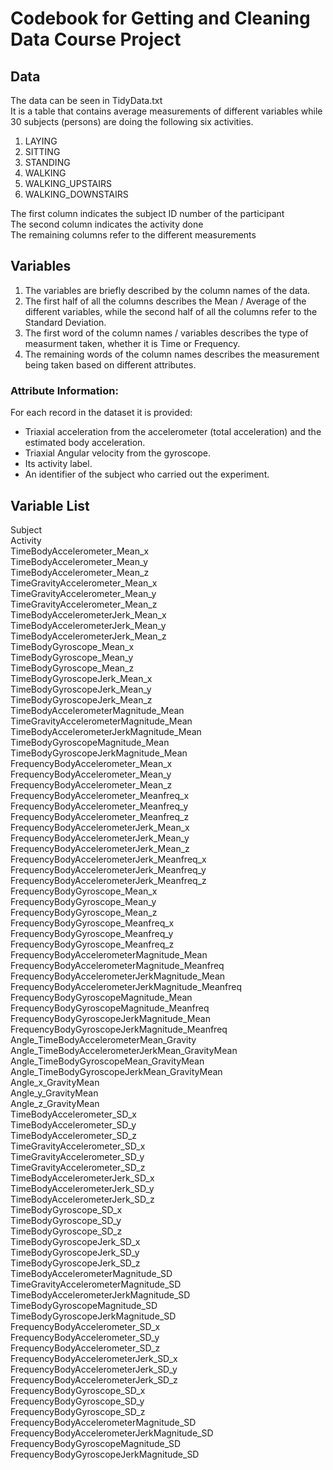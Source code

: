 # Codebook for Getting and Cleaning Data Course Project

## Data
The data can be seen in TidyData.txt  
It is a table that contains average measurements of different variables while 30 subjects (persons) are doing the following six activities.
 1. LAYING
 2. SITTING
 3. STANDING
 4. WALKING
 5. WALKING_UPSTAIRS
 6. WALKING_DOWNSTAIRS

The first column indicates the subject ID number of the participant  
The second column indicates the activity done  
The remaining columns refer to the different measurements  

## Variables
1. The variables are briefly described by the column names of the data.  
2. The first half of all the columns describes the Mean / Average of the different variables, while the second half of all the columns refer to the Standard Deviation.   
3. The first word of the column names / variables describes the type of measurment taken, whether it is Time or Frequency.  
4. The remaining words of the column names describes the measurement being taken based on different attributes.

### Attribute Information:
 For each record in the dataset it is provided: 
- Triaxial acceleration from the accelerometer (total acceleration) and the estimated body acceleration. 
- Triaxial Angular velocity from the gyroscope. 
- Its activity label. 
- An identifier of the subject who carried out the experiment.  

## Variable List  
Subject  
Activity  
TimeBodyAccelerometer_Mean_x  
TimeBodyAccelerometer_Mean_y  
TimeBodyAccelerometer_Mean_z   
TimeGravityAccelerometer_Mean_x   
TimeGravityAccelerometer_Mean_y    
TimeGravityAccelerometer_Mean_z   
TimeBodyAccelerometerJerk_Mean_x   
TimeBodyAccelerometerJerk_Mean_y  
TimeBodyAccelerometerJerk_Mean_z   
TimeBodyGyroscope_Mean_x     
TimeBodyGyroscope_Mean_y   
TimeBodyGyroscope_Mean_z    
TimeBodyGyroscopeJerk_Mean_x     
TimeBodyGyroscopeJerk_Mean_y   
TimeBodyGyroscopeJerk_Mean_z    
TimeBodyAccelerometerMagnitude_Mean      
TimeGravityAccelerometerMagnitude_Mean      
TimeBodyAccelerometerJerkMagnitude_Mean     
TimeBodyGyroscopeMagnitude_Mean   
TimeBodyGyroscopeJerkMagnitude_Mean    
FrequencyBodyAccelerometer_Mean_x    
FrequencyBodyAccelerometer_Mean_y     
FrequencyBodyAccelerometer_Mean_z  
FrequencyBodyAccelerometer_Meanfreq_x     
FrequencyBodyAccelerometer_Meanfreq_y     
FrequencyBodyAccelerometer_Meanfreq_z   
FrequencyBodyAccelerometerJerk_Mean_x    
FrequencyBodyAccelerometerJerk_Mean_y    
FrequencyBodyAccelerometerJerk_Mean_z   
FrequencyBodyAccelerometerJerk_Meanfreq_x     
FrequencyBodyAccelerometerJerk_Meanfreq_y   
FrequencyBodyAccelerometerJerk_Meanfreq_z    
FrequencyBodyGyroscope_Mean_x   
FrequencyBodyGyroscope_Mean_y    
FrequencyBodyGyroscope_Mean_z   
FrequencyBodyGyroscope_Meanfreq_x     
FrequencyBodyGyroscope_Meanfreq_y   
FrequencyBodyGyroscope_Meanfreq_z    
FrequencyBodyAccelerometerMagnitude_Mean    
FrequencyBodyAccelerometerMagnitude_Meanfreq    
FrequencyBodyAccelerometerJerkMagnitude_Mean   
FrequencyBodyAccelerometerJerkMagnitude_Meanfreq    
FrequencyBodyGyroscopeMagnitude_Mean    
FrequencyBodyGyroscopeMagnitude_Meanfreq      
FrequencyBodyGyroscopeJerkMagnitude_Mean     
FrequencyBodyGyroscopeJerkMagnitude_Meanfreq      
Angle_TimeBodyAccelerometerMean_Gravity     
Angle_TimeBodyAccelerometerJerkMean_GravityMean     
Angle_TimeBodyGyroscopeMean_GravityMean   
Angle_TimeBodyGyroscopeJerkMean_GravityMean    
Angle_x_GravityMean     
Angle_y_GravityMean     
Angle_z_GravityMean   
TimeBodyAccelerometer_SD_x    
TimeBodyAccelerometer_SD_y   
TimeBodyAccelerometer_SD_z   
TimeGravityAccelerometer_SD_x      
TimeGravityAccelerometer_SD_y     
TimeGravityAccelerometer_SD_z      
TimeBodyAccelerometerJerk_SD_x    
TimeBodyAccelerometerJerk_SD_y     
TimeBodyAccelerometerJerk_SD_z    
TimeBodyGyroscope_SD_x   
TimeBodyGyroscope_SD_y     
TimeBodyGyroscope_SD_z       
TimeBodyGyroscopeJerk_SD_x     
TimeBodyGyroscopeJerk_SD_y      
TimeBodyGyroscopeJerk_SD_z     
TimeBodyAccelerometerMagnitude_SD      
TimeGravityAccelerometerMagnitude_SD    
TimeBodyAccelerometerJerkMagnitude_SD     
TimeBodyGyroscopeMagnitude_SD    
TimeBodyGyroscopeJerkMagnitude_SD    
FrequencyBodyAccelerometer_SD_x      
FrequencyBodyAccelerometer_SD_y    
FrequencyBodyAccelerometer_SD_z      
FrequencyBodyAccelerometerJerk_SD_x    
FrequencyBodyAccelerometerJerk_SD_y     
FrequencyBodyAccelerometerJerk_SD_z      
FrequencyBodyGyroscope_SD_x      
FrequencyBodyGyroscope_SD_y     
FrequencyBodyGyroscope_SD_z        
FrequencyBodyAccelerometerMagnitude_SD   
FrequencyBodyAccelerometerJerkMagnitude_SD      
FrequencyBodyGyroscopeMagnitude_SD    
FrequencyBodyGyroscopeJerkMagnitude_SD    
